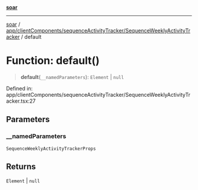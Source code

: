 [**soar**](../../../../../README.md)

***

[soar](../../../../../modules.md) / [app/clientComponents/sequenceActivityTracker/SequenceWeeklyActivityTracker](../README.md) / default

# Function: default()

> **default**(`__namedParameters`): `Element` \| `null`

Defined in: app/clientComponents/sequenceActivityTracker/SequenceWeeklyActivityTracker.tsx:27

## Parameters

### \_\_namedParameters

`SequenceWeeklyActivityTrackerProps`

## Returns

`Element` \| `null`
